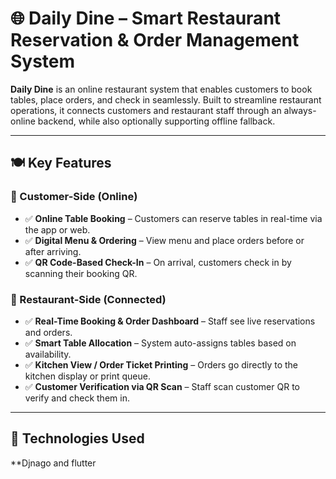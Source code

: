 # 🌐 Daily Dine – Smart Restaurant Reservation & Order Management System

**Daily Dine** is an online restaurant system that enables customers to book tables, place orders, and check in seamlessly. Built to streamline restaurant operations, it connects customers and restaurant staff through an always-online backend, while also optionally supporting offline fallback.

---

## 🍽️ Key Features

### 👤 Customer-Side (Online)
- ✅ **Online Table Booking** – Customers can reserve tables in real-time via the app or web.
- ✅ **Digital Menu & Ordering** – View menu and place orders before or after arriving.
- ✅ **QR Code-Based Check-In** – On arrival, customers check in by scanning their booking QR.

### 🏢 Restaurant-Side (Connected)
- ✅ **Real-Time Booking & Order Dashboard** – Staff see live reservations and orders.
- ✅ **Smart Table Allocation** – System auto-assigns tables based on availability.
- ✅ **Kitchen View / Order Ticket Printing** – Orders go directly to the kitchen display or print queue.
- ✅ **Customer Verification via QR Scan** – Staff scan customer QR to verify and check them in.

---

## 🚀 Technologies Used
**Djnago and flutter


